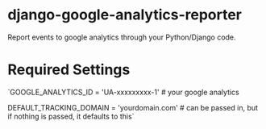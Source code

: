 # django-google-analytics-reporter
Report events to google analytics through your Python/Django code.

# Required Settings
`GOOGLE_ANALYTICS_ID = 'UA-xxxxxxxxx-1' # your google analytics

DEFAULT_TRACKING_DOMAIN = 'yourdomain.com' # can be passed in, but if nothing is passed, it defaults to this`
